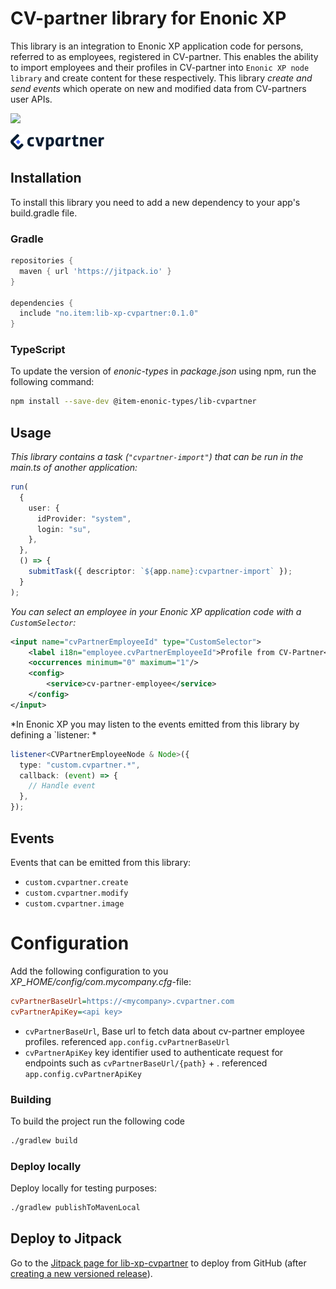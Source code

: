 # CV-partner library for Enonic XP

This library is an integration to Enonic XP application code for persons, referred to as employees, registered in CV-partner. This enables the ability to import employees and their profiles in CV-partner into `Enonic XP node library` and create content for these respectively. This library _create and send events_ which operate on new and modified data from CV-partners user APIs.

[![](https://jitpack.io/v/no.item/lib-xp-cvpartner.svg)](https://jitpack.io/#no.item/lib-xp-cvpartner)

<picture>
  <source media="(prefers-color-scheme: dark)" srcset="https://github.com/ItemConsulting/lib-xp-cvpartner/raw/main/docs/icon2.svg?sanitize=true">
  <img alt="Logo" src="https://github.com/ItemConsulting/lib-xp-cvpartner/raw/main/docs/icon.svg?sanitize=true" width="150">
</picture>

## Installation

To install this library you need to add a new dependency to your app's build.gradle file.

### Gradle

```groovy
repositories {
  maven { url 'https://jitpack.io' }
}

dependencies {
  include "no.item:lib-xp-cvpartner:0.1.0"
}
```

### TypeScript

To update the version of *enonic-types* in *package.json* using npm, run the following command:
```bash
npm install --save-dev @item-enonic-types/lib-cvpartner
```

## Usage

*This library contains a task (`"cvpartner-import"`) that can be run in the main.ts of another application:*
```typescript
run(
  {
    user: {
      idProvider: "system",
      login: "su",
    },
  },
  () => {
    submitTask({ descriptor: `${app.name}:cvpartner-import` });
  }
);
```

*You can select an employee in your Enonic XP application code with a `CustomSelector`:*
```xml
<input name="cvPartnerEmployeeId" type="CustomSelector">
    <label i18n="employee.cvPartnerEmployeeId">Profile from CV-Partner</label>
    <occurrences minimum="0" maximum="1"/>
    <config>
        <service>cv-partner-employee</service>
    </config>
</input>
```

*In Enonic XP you may listen to the events emitted from this library by defining a `listener: *
```typescript
listener<CVPartnerEmployeeNode & Node>({
  type: "custom.cvpartner.*",
  callback: (event) => {
    // Handle event
  },
});
```

## Events

Events that can be emitted from this library:

- `custom.cvpartner.create`
- `custom.cvpartner.modify`
- `custom.cvpartner.image`

# Configuration

Add the following configuration to you *XP_HOME/config/com.mycompany.cfg*-file:

```ini
cvPartnerBaseUrl=https://<mycompany>.cvpartner.com
cvPartnerApiKey=<api key>
```

- `cvPartnerBaseUrl`, Base url to fetch data about cv-partner employee profiles. referenced `app.config.cvPartnerBaseUrl`
- `cvPartnerApiKey` key identifier used to authenticate request for endpoints such as `cvPartnerBaseUrl/{path}` + . referenced `app.config.cvPartnerApiKey`

### Building

To build the project run the following code

```bash
./gradlew build
```

### Deploy locally

Deploy locally for testing purposes:

```bash
./gradlew publishToMavenLocal
```
## Deploy to Jitpack

Go to the [Jitpack page for lib-xp-cvpartner](https://jitpack.io/#no.item/lib-xp-cvpartner) to deploy from GitHub (after
[creating a new versioned release](https://github.com/ItemConsulting/lib-xp-cvpartner/releases/new)).
